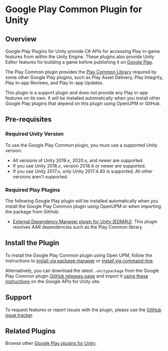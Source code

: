 # Google Play Common Plugin for Unity

## Overview

Google Play Plugins for Unity provide C# APIs for accessing Play in-game features from within the Unity Engine. These plugins also provide Unity Editor features for building a game before publishing it on [Google Play](https://play.google.com/console).  

The Play Common plugin provides the [Play Common Library](https://developer.android.com/guide/playcore) required by some other Google Play plugins, such as Play Asset Delivery, Play Integrity, Play In-app Reviews, and Play In-app Updates.

This plugin is a support plugin and does not provide any Play in-app features on its own. It will be installed automatically when you install other Google Play plugins that depend on this plugin using OpenUPM or GitHub.

## Pre-requisites

### Required Unity Version

To use the Google Play Common plugin, you must use a supported Unity version:

- All versions of Unity 2019.x, 2020.x, and newer are supported.
- If you use Unity 2018.x, version 2018.4 or newer are supported.
- If you use Unity 2017.x, only Unity 2017.4.40 is supported. All other versions aren't supported.

### Required Play Plugins

The following Google Play plugin will be installed automatically when you install the Google Play Common plugin using OpenUPM or when importing the package from GitHub:

- [External Dependency Manager plugin for Unity (EDM4U)](https://github.com/googlesamples/unity-jar-resolver). This plugin resolves AAR dependencies such as the Play Common library.

## Install the Plugin

To install the Google Play Common plugin using Open UPM, follow the instructions to [install via package manager](https://openupm.com/packages/com.google.play.common/#modal-manualinstallation) or [install via command-line](https://openupm.com/packages/com.google.play.common/#modal-commandlinetool).

Alternatively, you can download the latest `.unitypackage` from the Google Play Common plugin [GitHub releases page](https://github.com/google/play-common-unity/releases) and import it [using these instructions](https://developers.google.com/unity/instructions#install-unitypackage) on the Google APIs for Unity site.

## Support

To request features or report issues with the plugin, please use the [GitHub issue tracker](https://github.com/google/play-common-unity/issues).

## Related Plugins

Browse other [Google Play plugins for Unity](https://developers.google.com/unity/packages#google_play).
